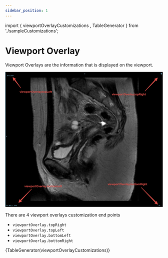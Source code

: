 ```yaml
---
sidebar_position: 1
---
```

import { viewportOverlayCustomizations , TableGenerator } from './sampleCustomizations';

# Viewport Overlay

Viewport Overlays are the information that is displayed on the viewport.

![](../../../assets/img/viewportOverlay-customization.png)

There are 4 viewport overlays customization end points

- `viewportOverlay.topRight`
- `viewportOverlay.topLeft`
- `viewportOverlay.bottomLeft`
- `viewportOverlay.bottomRight`



{TableGenerator(viewportOverlayCustomizations)}
